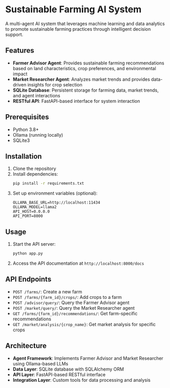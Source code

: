 # Sustainable Farming AI System

A multi-agent AI system that leverages machine learning and data analytics to promote sustainable farming practices through intelligent decision support.

## Features

- **Farmer Advisor Agent**: Provides sustainable farming recommendations based on land characteristics, crop preferences, and environmental impact
- **Market Researcher Agent**: Analyzes market trends and provides data-driven insights for crop selection
- **SQLite Database**: Persistent storage for farming data, market trends, and agent interactions
- **RESTful API**: FastAPI-based interface for system interaction

## Prerequisites

- Python 3.8+
- Ollama (running locally)
- SQLite3

## Installation

1. Clone the repository
2. Install dependencies:
   ```bash
   pip install -r requirements.txt
   ```
3. Set up environment variables (optional):
   ```env
   OLLAMA_BASE_URL=http://localhost:11434
   OLLAMA_MODEL=llama2
   API_HOST=0.0.0.0
   API_PORT=8000
   ```

## Usage

1. Start the API server:
   ```bash
   python app.py
   ```

2. Access the API documentation at `http://localhost:8000/docs`

## API Endpoints

- `POST /farms/`: Create a new farm
- `POST /farms/{farm_id}/crops/`: Add crops to a farm
- `POST /advisor/query/`: Query the Farmer Advisor agent
- `POST /market/query/`: Query the Market Researcher agent
- `GET /farms/{farm_id}/recommendations/`: Get farm-specific recommendations
- `GET /market/analysis/{crop_name}`: Get market analysis for specific crops

## Architecture

- **Agent Framework**: Implements Farmer Advisor and Market Researcher using Ollama-based LLMs
- **Data Layer**: SQLite database with SQLAlchemy ORM
- **API Layer**: FastAPI-based RESTful interface
- **Integration Layer**: Custom tools for data processing and analysis